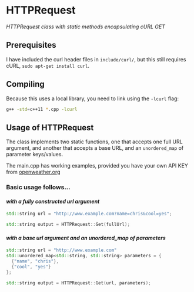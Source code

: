 # HTTPRequest
_HTTPRequest class with static methods encapsulating cURL GET_

## Prerequisites
I have included the curl header files in `include/curl/`, but this still requires cURL, `sudo apt-get install curl`.

## Compiling
Because this uses a local library, you need to link using the `-lcurl` flag:
```bash
g++ -std=c++11 *.cpp -lcurl
```
## Usage of HTTPRequest
The class implements two static functions, one that accepts one full URL argument, and another that accepts a base URL, and an `unordered_map` of parameter keys/values.

The main.cpp has working examples, provided you have your own API KEY from [openweather.org](https://home.openweathermap.org/users/sign_up)

### Basic usage follows...
#### _with a fully constructed url argument_
```cpp
std::string url = "http://www.example.com?name=chris&cool=yes";

std::string output = HTTPRequest::Get(fullUrl);
```
#### _with a base url argument and an unordered_map of parameters_
```cpp
std::string url = "http://www.example.com"
std::unordered_map<std::string, std::string> parameters = {
  {"name", "chris"},
  {"cool", "yes"}
};

std::string output = HTTPRequest::Get(url, parameters);
